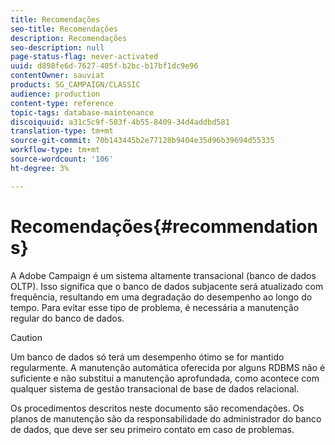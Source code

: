 ```yaml
---
title: Recomendações
seo-title: Recomendações
description: Recomendações
seo-description: null
page-status-flag: never-activated
uuid: d898fe6d-7627-405f-b2bc-b17bf1dc9e96
contentOwner: sauviat
products: SG_CAMPAIGN/CLASSIC
audience: production
content-type: reference
topic-tags: database-maintenance
discoiquuid: a31c5c9f-503f-4b55-8409-34d4addbd581
translation-type: tm+mt
source-git-commit: 70b143445b2e77128b9404e35d96b39694d55335
workflow-type: tm+mt
source-wordcount: '106'
ht-degree: 3%

---
```



# Recomendações{#recommendations}

A Adobe Campaign é um sistema altamente transacional (banco de dados OLTP). Isso significa que o banco de dados subjacente será atualizado com frequência, resultando em uma degradação do desempenho ao longo do tempo. Para evitar esse tipo de problema, é necessária a manutenção regular do banco de dados.

>[!CAUTION]
>
>Um banco de dados só terá um desempenho ótimo se for mantido regularmente. A manutenção automática oferecida por alguns RDBMS não é suficiente e não substitui a manutenção aprofundada, como acontece com qualquer sistema de gestão transacional de base de dados relacional.
>  
>Os procedimentos descritos neste documento são recomendações. Os planos de manutenção são da responsabilidade do administrador do banco de dados, que deve ser seu primeiro contato em caso de problemas.

